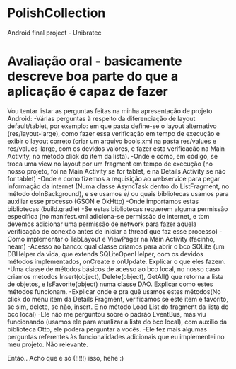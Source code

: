 # PolishCollection
Android final project - Unibratec

# Avaliação oral - basicamente descreve boa parte do que a aplicação é capaz de fazer
Vou tentar listar as perguntas feitas na minha apresentação de projeto Android:
-Várias perguntas à respeito da diferenciação de layout default/tablet, por exemplo: em que pasta define-se o layout alternativo (res/layout-large), como fazer essa verificação em tempo de execução e exibir o layout correto (criar um arquivo bools.xml na pasta res/values e res/values-large, com os devidos valores, e fazer esta verificação na Main Activity, no método click do item da lista).
-Onde e como, em código, se troca uma view no layout por um fragment em tempo de execução (no nosso projeto, foi na Main Activity se for tablet, e na Details Activity se não for tablet)
-Onde e como fizemos a requisição ao webservice para pegar informação da internet (Numa classe AsyncTask dentro do ListFragment, no método doInBackground), e se usamos e/ ou quais bibliotecas usamos para auxiliar esse processo (GSON e OkHttp)
-Onde importamos estas bibliotecas (build.gradle)
-Se estas bibliotecas requerem alguma permissão específica (no manifest.xml adiciona-se permissão de internet, e tbm devemos adicionar uma permissão de network para fazer aquela verificação de conexão antes de iniciar a thread que faz esse processo)
-Como implementar o TabLayout e ViewPager na Main Activity (facinho, néam)
-Acesso ao banco: qual classe criamos para abrir o bco SQLite (um DBHelper da vida, que extends SQLiteOpenHelper, com os devidos métodos implementados, onCreate e onUpdate. Explicar o que eles fazem.
-Uma classe de métodos básicos de acesso ao bco local, no nosso caso criamos métodos Insert(object), Delete(object), GetAll() que retorna a lista de objetos,  e IsFavorite(object) numa classe DAO. Explicar como estes métodos funcionam.
-Explicar onde e pra quê usamos estes métodos(No click do menu item da Details Fragment, verificamos se este item é favorito, se sim, delete, se não, insert. E no método Load List do fragment da lista do bco local)
-Ele não me perguntou sobre o padrão EventBus, mas viu funcionando (usamos ele para atualizar a lista do bco local), com auxílio da biblioteca Otto, ele poderá perguntar a vocês.
-Ele fez mais algumas perguntas referentes às funcionalidades adicionais que eu implementei no meu projeto. Não relevante.

Então.. Acho que é só (!!!!!) isso, hehe :)
